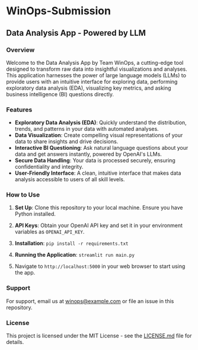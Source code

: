 # WinOps-Submission
## Data Analysis App - Powered by LLM

### Overview
Welcome to the Data Analysis App by Team WinOps, a cutting-edge tool designed to transform raw data into insightful visualizations and analyses. This application harnesses the power of large language models (LLMs) to provide users with an intuitive interface for exploring data, performing exploratory data analysis (EDA), visualizing key metrics, and asking business intelligence (BI) questions directly.

### Features
- **Exploratory Data Analysis (EDA)**: Quickly understand the distribution, trends, and patterns in your data with automated analyses.
- **Data Visualization**: Create compelling visual representations of your data to share insights and drive decisions.
- **Interactive BI Questioning**: Ask natural language questions about your data and get answers instantly, powered by OpenAI's LLMs.
- **Secure Data Handling**: Your data is processed securely, ensuring confidentiality and integrity.
- **User-Friendly Interface**: A clean, intuitive interface that makes data analysis accessible to users of all skill levels.

### How to Use
1. **Set Up**: Clone this repository to your local machine. Ensure you have Python installed.
2. **API Keys**: Obtain your OpenAI API key and set it in your environment variables as `OPENAI_API_KEY`.
3. **Installation**:
`pip install -r requirements.txt`
4. **Running the Application**:
`streamlit run main.py`

5. Navigate to `http://localhost:5000` in your web browser to start using the app.


### Support
For support, email us at winops@example.com or file an issue in this repository.

### License
This project is licensed under the MIT License - see the [LICENSE.md](LICENSE.md) file for details.
